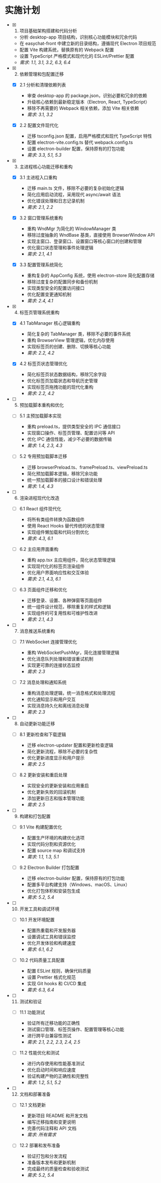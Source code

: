 # 实施计划

- [x] 1. 项目基础架构搭建和代码分析
  - 分析 desktop-app 项目结构，识别核心功能模块和冗余代码
  - 在 easychat-front 中建立新的目录结构，遵循现代 Electron 项目规范
  - 配置 Vite 构建系统，替换原有的 Webpack 配置
  - 设置 TypeScript 严格模式和现代化的 ESLint/Prettier 配置
  - _需求: 1.1, 3.1, 3.2, 6.3, 6.4_

- [x] 2. 依赖管理和包配置迁移
  - [x] 2.1 分析和清理依赖列表
    - 审查 desktop-app 的 package.json，识别必要和冗余的依赖
    - 升级核心依赖到最新稳定版本（Electron, React, TypeScript）
    - 移除不再需要的 Webpack 相关依赖，添加 Vite 相关依赖
    - _需求: 3.1, 3.2_

  - [x] 2.2 配置文件现代化
    - 迁移 tsconfig.json 配置，启用严格模式和现代 TypeScript 特性
    - 配置 electron-vite.config.ts 替代 webpack.config.ts
    - 设置 electron-builder 配置，保持原有的打包功能
    - _需求: 3.3, 5.1, 5.3_

- [x] 3. 主进程核心功能迁移和重构
  - [x] 3.1 主进程入口重构
    - 迁移 main.ts 文件，移除不必要的复杂初始化逻辑
    - 简化应用启动流程，采用现代 async/await 语法
    - 优化错误处理和日志记录机制
    - _需求: 2.1, 2.2_

  - [x] 3.2 窗口管理系统重构
    - 重构 WndMgr 为简化的 WindowManager 类
    - 移除过度抽象的 WndBase 基类，直接使用 BrowserWindow API
    - 实现主窗口、登录窗口、设置窗口等核心窗口的创建和管理
    - 优化窗口状态管理和事件处理逻辑
    - _需求: 2.1, 4.1_

  - [x] 3.3 配置管理系统简化
    - 重构复杂的 AppConfig 系统，使用 electron-store 简化配置存储
    - 移除过度复杂的配置同步和备份机制
    - 实现类型安全的配置访问接口
    - 优化配置变更通知机制
    - _需求: 2.4, 4.1_

- [x] 4. 标签页管理系统重构
  - [x] 4.1 TabManager 核心逻辑重构
    - 简化复杂的 TabManager 类，移除不必要的事件系统
    - 重构 BrowserView 管理逻辑，优化内存使用
    - 实现标签页的创建、删除、切换等核心功能
    - _需求: 2.2, 4.2_

  - [x] 4.2 标签页状态管理优化
    - 简化标签页状态数据结构，移除冗余字段
    - 优化标签页加载状态和导航历史管理
    - 实现标签页拖拽功能的现代化重构
    - _需求: 2.2, 4.2_

- [ ] 5. 预加载脚本重构和优化
  - [ ] 5.1 主预加载脚本实现
    - 重构 preload.ts，提供类型安全的 IPC 通信接口
    - 实现窗口操作、标签页管理、配置访问等 API
    - 优化 IPC 通信性能，减少不必要的数据传输
    - _需求: 1.4, 2.3, 4.3_

  - [ ] 5.2 专用预加载脚本迁移
    - 迁移 browserPreload.ts、framePreload.ts、viewPreload.ts
    - 简化预加载脚本逻辑，移除冗余功能
    - 统一预加载脚本的接口设计和错误处理
    - _需求: 1.4, 4.3_

- [ ] 6. 渲染进程现代化改造
  - [ ] 6.1 React 组件现代化
    - 将所有类组件转换为函数组件
    - 使用 React Hooks 替代传统的状态管理
    - 实现组件懒加载和代码分割优化
    - _需求: 4.3, 6.1_

  - [ ] 6.2 主应用界面重构
    - 重构 app.tsx 主应用组件，简化状态管理逻辑
    - 实现现代化的标签页渲染组件
    - 优化用户界面响应性和交互体验
    - _需求: 2.1, 4.3, 6.1_

  - [ ] 6.3 页面组件迁移和优化
    - 迁移登录、设置、各种弹窗等页面组件
    - 统一组件设计规范，移除重复的样式和逻辑
    - 实现组件的可复用性和可维护性改进
    - _需求: 2.1, 4.3_

- [ ] 7. 消息推送系统重构
  - [ ] 7.1 WebSocket 连接管理优化
    - 重构 WebSocketPushMgr，简化连接管理逻辑
    - 优化消息队列处理和错误重试机制
    - 实现更可靠的连接状态监控
    - _需求: 2.3_

  - [ ] 7.2 消息处理和通知系统
    - 重构消息处理逻辑，统一消息格式和处理流程
    - 优化通知显示和用户交互
    - 实现消息持久化和离线消息处理
    - _需求: 2.3_

- [ ] 8. 自动更新功能迁移
  - [ ] 8.1 更新检查和下载逻辑
    - 迁移 electron-updater 配置和更新检查逻辑
    - 简化更新流程，移除不必要的复杂性
    - 优化更新进度显示和用户提示
    - _需求: 2.5_

  - [ ] 8.2 更新安装和重启处理
    - 实现安全的更新安装和应用重启
    - 优化更新失败的回滚机制
    - 添加更新日志和版本管理功能
    - _需求: 2.5_

- [ ] 9. 构建和打包配置
  - [ ] 9.1 Vite 构建配置优化
    - 配置生产环境的构建优化选项
    - 实现代码分割和资源优化
    - 配置 source map 和调试支持
    - _需求: 1.1, 1.3, 5.1_

  - [ ] 9.2 Electron Builder 打包配置
    - 迁移 electron-builder 配置，保持原有的打包功能
    - 配置多平台构建支持（Windows、macOS、Linux）
    - 优化打包体积和安装包生成
    - _需求: 5.2, 5.4_

- [ ] 10. 开发工具和调试环境
  - [ ] 10.1 开发环境配置
    - 配置热重载和开发服务器
    - 设置调试工具和错误监控
    - 优化开发体验和构建速度
    - _需求: 6.1, 6.2_

  - [ ] 10.2 代码质量工具配置
    - 配置 ESLint 规则，确保代码质量
    - 设置 Prettier 格式化规范
    - 实现 Git hooks 和 CI/CD 集成
    - _需求: 6.3, 6.4_

- [ ] 11. 测试和验证
  - [ ] 11.1 功能测试
    - 验证所有迁移功能的正确性
    - 测试窗口管理、标签页操作、配置管理等核心功能
    - 进行跨平台兼容性测试
    - _需求: 2.1, 2.2, 2.3, 2.4, 2.5_

  - [ ] 11.2 性能优化和测试
    - 进行内存使用和性能基准测试
    - 优化启动时间和响应速度
    - 验证构建产物的正确性和完整性
    - _需求: 1.2, 5.1, 5.2_

- [ ] 12. 文档和部署准备
  - [ ] 12.1 文档更新
    - 更新项目 README 和开发文档
    - 编写迁移指南和变更说明
    - 完善代码注释和 API 文档
    - _需求: 所有需求_

  - [ ] 12.2 部署和发布准备
    - 验证打包和分发流程
    - 准备版本发布和更新机制
    - 完成最终的质量检查和验收测试
    - _需求: 5.2, 5.4_